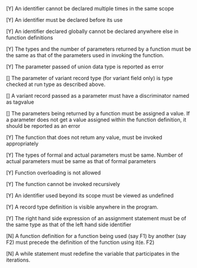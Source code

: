 [Y] An identifier cannot be declared multiple times in the same scope

[Y] An identifier must be declared before its use

[Y] An identifier declared globally cannot be declared anywhere else in function definitions

[Y] The types and the number of parameters returned by a function must be the same as that of the parameters used in invoking the function.

[Y] The parameter passed of union data type is reported as error

[] The parameter of variant record type (for variant field only) is type checked at run type as described above.

[] A variant record passed as a parameter must have a discriminator named as tagvalue

[] The parameters being returned by a function must be assigned a value. If a parameter does not get a value assigned within the function definition, it should be reported as an error

[Y] The function that does not retum any value, must be invoked appropriately

[Y] The types of formal and actual parameters must be same. Number of actual parameters must be same as that of formal parameters

[Y] Function overloading is not allowed

[Y] The function cannot be invoked recursively

[Y] An identifier used beyond its scope must be viewed as undefined

[Y] A record type definition is visible anywhere in the program.

[Y] The right hand side expression of an assignment statement must be of the same type as that of the left hand side identifier

[N] A function definition for a function being used (say F1) by another (say F2) must precede the definition of the function using it(e. F2)

[N] A while statement must redefine the variable that participates in the iterations.